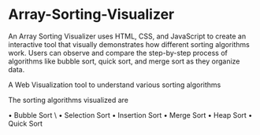 # Array-Sorting-Visualizer
An Array Sorting Visualizer uses HTML, CSS, and JavaScript to create an interactive tool that visually demonstrates how different sorting algorithms work. Users can observe and compare the step-by-step process of algorithms like bubble sort, quick sort, and merge sort as they organize data.

A Web Visualization tool to understand various sorting algorithms

The sorting algorithms visualized are

• Bubble Sort \\
• Selection Sort
• Insertion Sort
• Merge Sort
• Heap Sort
• Quick Sort
